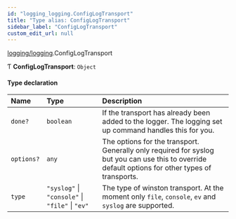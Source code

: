 ```yaml
---
id: "logging_logging.ConfigLogTransport"
title: "Type alias: ConfigLogTransport"
sidebar_label: "ConfigLogTransport"
custom_edit_url: null
---
```


[logging/logging](/api/modules/logging_logging.md).ConfigLogTransport

Ƭ **ConfigLogTransport**: `Object`

#### Type declaration

| Name | Type | Description |
| :------ | :------ | :------ |
| `done?` | `boolean` | If the transport has already been added to the logger. The logging set up command handles this for you. |
| `options?` | `any` | The options for the transport. Generally only required for syslog but you can use this to override default options for other types of transports. |
| `type` | ``"syslog"`` \| ``"console"`` \| ``"file"`` \| ``"ev"`` | The type of winston transport. At the moment only `file`, `console`, `ev` and `syslog` are supported. |
